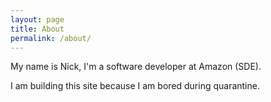 ```yaml
---
layout: page
title: About
permalink: /about/
---
```


My name is Nick, I'm a software developer at Amazon (SDE).

I am building this site because I am bored during quarantine.

